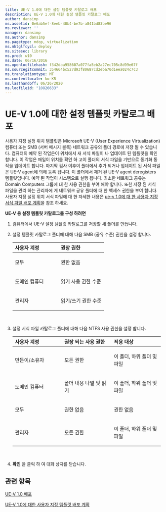 ```yaml
---
title: UE-V 1.0에 대한 설정 템플릿 카탈로그 배포
description: UE-V 1.0에 대한 설정 템플릿 카탈로그 배포
author: dansimp
ms.assetid: 0e6ab5ef-8eeb-40b4-be7b-a841bd83be96
ms.reviewer: ''
manager: dansimp
ms.author: dansimp
ms.pagetype: mdop, virtualization
ms.mktglfcycl: deploy
ms.sitesec: library
ms.prod: w10
ms.date: 06/16/2016
ms.openlocfilehash: f342daa958607a077fa5eb2a27ec705c8d99e67f
ms.sourcegitcommit: 354664bc527d93f80687cd2eba70d1eea024c7c3
ms.translationtype: MT
ms.contentlocale: ko-KR
ms.lasthandoff: 06/26/2020
ms.locfileid: "10826633"
---
```

# UE-V 1.0에 대한 설정 템플릿 카탈로그 배포


사용자 지정 설정 위치 템플릿은 Microsoft UE-V (User Experience Virtualization) 컴퓨터 또는 SMB (서버 메시지 블록) 네트워크 공유의 폴더 경로에 저장 될 수 있습니다. 컴퓨터의 예약 된 작업은이 위치에서 새 서식 파일이 나 업데이트 된 템플릿을 확인 합니다. 이 작업은 매일이 위치를 확인 하 고이 폴더의 서식 파일을 기반으로 동기화 동작을 업데이트 합니다. 마지막 검사 이후이 폴더에서 추가 되거나 업데이트 된 서식 파일은 UE-V agent에 의해 등록 됩니다. 이 폴더에서 제거 된 UE-V agent deregisters 템플릿입니다. 예약 된 작업이 시스템으로 실행 됩니다. 최소한 네트워크 공유는 Domain Computers 그룹에 대 한 사용 권한을 부여 해야 합니다. 또한 저장 된 서식 파일을 관리 하는 관리자에 게 네트워크 공유 폴더에 대 한 액세스 권한을 부여 합니다. 사용자 지정 설정 위치 서식 파일에 대 한 자세한 내용은 [ue-v 1.0에 대 한 사용자 지정 서식 파일 배포 계획](planning-for-custom-template-deployment-for-ue-v-10.md)을 참조 하세요.

**UE-V 용 설정 템플릿 카탈로그를 구성 하려면**

1.  컴퓨터에서 UE-V 설정 템플릿 카탈로그를 저장할 새 폴더를 만듭니다.

2.  설정 템플릿 카탈로그 폴더에 대해 다음 SMB (공유 수준) 권한을 설정 합니다.

    <table>
    <colgroup>
    <col width="50%" />
    <col width="50%" />
    </colgroup>
    <thead>
    <tr class="header">
    <th align="left"><strong>사용자 계정</strong></th>
    <th align="left"><strong>권장 권한</strong></th>
    </tr>
    </thead>
    <tbody>
    <tr class="odd">
    <td align="left"><p>모두</p></td>
    <td align="left"><p>권한 없음</p></td>
    </tr>
    <tr class="even">
    <td align="left"><p>도메인 컴퓨터</p></td>
    <td align="left"><p>읽기 사용 권한 수준</p></td>
    </tr>
    <tr class="odd">
    <td align="left"><p>관리자</p></td>
    <td align="left"><p>읽기/쓰기 권한 수준</p></td>
    </tr>
    </tbody>
    </table>

     

3.  설정 서식 파일 카탈로그 폴더에 대해 다음 NTFS 사용 권한을 설정 합니다.

    <table>
    <colgroup>
    <col width="33%" />
    <col width="33%" />
    <col width="33%" />
    </colgroup>
    <thead>
    <tr class="header">
    <th align="left">사용자 계정</th>
    <th align="left">권장 되는 사용 권한</th>
    <th align="left">적용 대상</th>
    </tr>
    </thead>
    <tbody>
    <tr class="odd">
    <td align="left"><p>만든이/소유자</p></td>
    <td align="left"><p>모든 권한</p></td>
    <td align="left"><p>이 폴더, 하위 폴더 및 파일</p></td>
    </tr>
    <tr class="even">
    <td align="left"><p>도메인 컴퓨터</p></td>
    <td align="left"><p>폴더 내용 나열 및 읽기</p></td>
    <td align="left"><p>이 폴더, 하위 폴더 및 파일</p></td>
    </tr>
    <tr class="odd">
    <td align="left"><p>모두</p></td>
    <td align="left"><p>권한 없음</p></td>
    <td align="left"><p>권한 없음</p></td>
    </tr>
    <tr class="even">
    <td align="left"><p>관리자</p></td>
    <td align="left"><p>모든 권한</p></td>
    <td align="left"><p>이 폴더, 하위 폴더 및 파일</p></td>
    </tr>
    </tbody>
    </table>

     

4.  **확인** 을 클릭 하 여 대화 상자를 닫습니다.

## 관련 항목


[UE-V 1.0 배포](deploying-ue-v-10.md)

[UE-V 1.0에 대한 사용자 지정 템플릿 배포 계획](planning-for-custom-template-deployment-for-ue-v-10.md)

 

 





